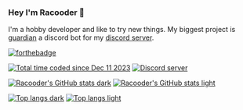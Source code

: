 ### Hey I'm Racooder 🦝

I'm a hobby developer and like to try new things.
My biggest project is [guardian](https://github.com/Racooder/guardian) a discord bot for my [discord server](discord.gg/9Y8BE2A6cj).

[![forthebadge](https://forthebadge.com/images/featured/featured-contains-cat-gifs.svg)](https://forthebadge.com)

[![Total time coded since Dec 11 2023](https://wakatime.com/badge/user/018c598e-0b38-475d-bba9-0b822803bd91.svg)](https://wakatime.com/@018c598e-0b38-475d-bba9-0b822803bd91)
[![Discord server](https://img.shields.io/discord/651800564966883328?color=blue&label=Racoonia&logo=discord&logoColor=white)](https://discord.gg/9Y8BE2A6cj)

[![Racooder's GitHub stats dark](https://github-readme-stats.vercel.app/api?username=racooder&show_icons=true&theme=dracula)](https://github.com/racooder#gh-dark-mode-only)
[![Racooder's GitHub stats light](https://github-readme-stats.vercel.app/api?username=racooder&show_icons=true&theme=buefy)](https://github.com/racooder#gh-light-mode-only)

[![Top langs dark](https://github-readme-stats.vercel.app/api/top-langs/?username=racooder&layout=compact&theme=dracula)](https://github.com/racooder#gh-dark-mode-only)
[![Top langs light](https://github-readme-stats.vercel.app/api/top-langs/?username=racooder&layout=compact&theme=buefy)](https://github.com/racooder#gh-light-mode-only)
